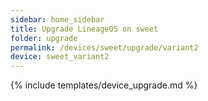 ```yaml
---
sidebar: home_sidebar
title: Upgrade LineageOS on sweet
folder: upgrade
permalink: /devices/sweet/upgrade/variant2
device: sweet_variant2
---
```

{% include templates/device_upgrade.md %}
